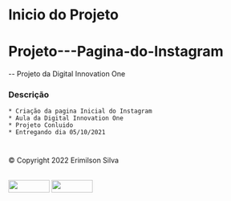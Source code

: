 # Inicio do Projeto 
# Projeto---Pagina-do-Instagram

   -- Projeto da Digital Innovation One

### Descrição

    * Criação da pagina Inicial do Instagram
    * Aula da Digital Innovation One
    * Projeto Conluido
    * Entregando dia 05/10/2021

#
<p>&copy; Copyright 2022 Erimilson Silva</p>
<div stylr = "display: inline_block"> <br>
<a alt="Instagram" href="https://www.instagram.com/erimilson.silva_98/" target="_blank"> <img  align = "center" height = "25" width = "82" src = "https://img.shields.io/badge/Instagram-E4405F?style=for-the-badge&logo=instagram&logoColor=white" target="_blank"></a>
<a alt = "LinkedIn" href="https://www.linkedin.com/in/erimilson-silva-31493720a/" target="_blank"> <img align = "center"  height = "25" width = "82" src = "https://img.shields.io/badge/LinkedIn-0077B5?style=for-the-badge&logo=linkedin&logoColor=white" target ="_blank"> </a>
</div>

#